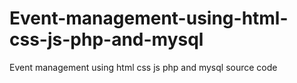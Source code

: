 # Event-management-using-html-css-js-php-and-mysql
Event management using html css js php and mysql source code
